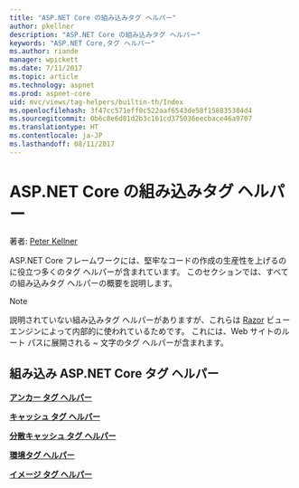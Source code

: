 ```yaml
---
title: "ASP.NET Core の組み込みタグ ヘルパー"
author: pkellner
description: "ASP.NET Core の組み込みタグ ヘルパー"
keywords: "ASP.NET Core,タグ ヘルパー"
ms.author: riande
manager: wpickett
ms.date: 7/11/2017
ms.topic: article
ms.technology: aspnet
ms.prod: aspnet-core
uid: mvc/views/tag-helpers/builtin-th/Index
ms.openlocfilehash: 3f47cc571eff0c522aaf6543de58f158835384d4
ms.sourcegitcommit: 0b6c8e6d81d2b3c161cd375036eecbace46a9707
ms.translationtype: HT
ms.contentlocale: ja-JP
ms.lasthandoff: 08/11/2017
---
```

# <a name="aspnet-core-built-in-tag-helpers"></a>ASP.NET Core の組み込みタグ ヘルパー

著者: [Peter Kellner](http://peterkellner.net) 

ASP.NET Core フレームワークには、堅牢なコードの作成の生産性を上げるのに役立つ多くのタグ ヘルパーが含まれています。 このセクションでは、すべての組み込みタグ ヘルパーの概要を説明します。

> [!NOTE]
> 説明されていない組み込みタグ ヘルパーがありますが、これらは [Razor](xref:mvc/views/razor) ビュー エンジンによって内部的に使われているためです。 これには、Web サイトのルート パスに展開される ~ 文字のタグ ヘルパーが含まれます。

## <a name="built-in-aspnet-core-tag-helpers"></a>組み込み ASP.NET Core タグ ヘルパー

**[アンカー タグ ヘルパー](xref:mvc/views/tag-helpers/builtin-th/AnchorTagHelper)**

**[キャッシュ タグ ヘルパー](xref:mvc/views/tag-helpers/builtin-th/CacheTagHelper)**

**[分散キャッシュ タグ ヘルパー](xref:mvc/views/tag-helpers/builtin-th/DistributedCacheTagHelper)**

**[環境タグ ヘルパー](xref:mvc/views/tag-helpers/builtin-th/EnvironmentTagHelper)**

[comment]: **[FormActionTagHelper](xref:mvc/views/tag-helpers/builtin-th/FormActionTagHelper)**

[comment]: **[FormTagTagHelper](xref:mvc/views/tag-helpers/builtin-th/FormTagHelper)**

**[イメージ タグ ヘルパー](xref:mvc/views/tag-helpers/builtin-th/ImageTagHelper)**

[comment]: **[InputTagHelper](xref:mvc/views/tag-helpers/builtin-th/InputTagHelper)**

[comment]: **[LabelTagHelper](xref:mvc/views/tag-helpers/builtin-th/LabelTagHelper)**

[comment]: **[LinkTagHelper](xref:mvc/views/tag-helpers/builtin-th/LinkTagHelper)**

[comment]: **[OptionTagHelper](xref:mvc/views/tag-helpers/builtin-th/OptionTagHelper)**

[comment]: **[ScriptTagHelper](xref:mvc/views/tag-helpers/builtin-th/ScriptTagTagHelper)**

[comment]: **[SelectTagHelper](xref:mvc/views/tag-helpers/builtin-th/SelectTagTagHelper)**

[comment]: **[TextAreaTagHelper](xref:mvc/views/tag-helpers/builtin-th/TextAreaTagHelper)**

[comment]: **[ValidationMessageTagHelper](xref:mvc/views/tag-helpers/builtin-th/ValidationMessageTagHelper)**

[comment]: **[ValidationSummaryTagHelper](xref:mvc/views/tag-helpers/builtin-th/ValidationSummaryTagHelper)**  
  
  
<!--

## Additional Resources

REQUIRED These must be xref links, not relative, that is ../../
* [Client-Side Development](../../../client-side/index.md)

* [Tag Helpers](xref:mvc/views/tag-helpers/intro)
-->
